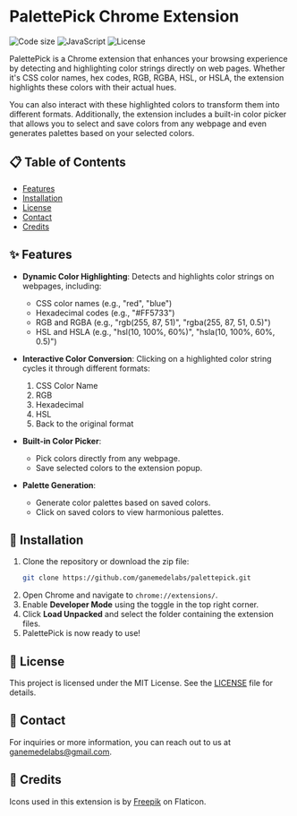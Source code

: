 # PalettePick Chrome Extension

![Code size](https://custom-icon-badges.demolab.com/github/languages/code-size/ganemedelabs/palettepick?logo=file-code&logoColor=white)
![JavaScript](https://custom-icon-badges.demolab.com/badge/JavaScript-Vanilla-F7DF1E.svg?logo=javascript&logoColor=white)
![License](https://custom-icon-badges.demolab.com/github/license/ganemedelabs/palettepick?logo=law)

PalettePick is a Chrome extension that enhances your browsing experience by detecting and highlighting color strings directly on web pages. Whether it's CSS color names, hex codes, RGB, RGBA, HSL, or HSLA, the extension highlights these colors with their actual hues.  

You can also interact with these highlighted colors to transform them into different formats. Additionally, the extension includes a built-in color picker that allows you to select and save colors from any webpage and even generates palettes based on your selected colors.  

## 📋 Table of Contents

- [Features](#-features)
- [Installation](#-installation)
- [License](#-license)
- [Contact](#-contact)
- [Credits](#-credits)

## ✨ Features

- **Dynamic Color Highlighting**: Detects and highlights color strings on webpages, including:  
  - CSS color names (e.g., "red", "blue")  
  - Hexadecimal codes (e.g., "#FF5733")  
  - RGB and RGBA (e.g., "rgb(255, 87, 51)", "rgba(255, 87, 51, 0.5)")  
  - HSL and HSLA (e.g., "hsl(10, 100%, 60%)", "hsla(10, 100%, 60%, 0.5)")  

- **Interactive Color Conversion**: Clicking on a highlighted color string cycles it through different formats:  
  1. CSS Color Name  
  2. RGB  
  3. Hexadecimal  
  4. HSL  
  5. Back to the original format  

- **Built-in Color Picker**:  
  - Pick colors directly from any webpage.  
  - Save selected colors to the extension popup.  

- **Palette Generation**:  
  - Generate color palettes based on saved colors.  
  - Click on saved colors to view harmonious palettes.  

## 🔧 Installation

1. Clone the repository or download the zip file:
    ```bash
    git clone https://github.com/ganemedelabs/palettepick.git
    ```
2. Open Chrome and navigate to `chrome://extensions/`.
3. Enable **Developer Mode** using the toggle in the top right corner.
4. Click **Load Unpacked** and select the folder containing the extension files.
5. PalettePick is now ready to use!

## 📜 License

This project is licensed under the MIT License. See the [LICENSE](LICENSE) file for details.

## 📧 Contact

For inquiries or more information, you can reach out to us at [ganemedelabs@gmail.com](mailto:ganemedelabs@gmail.com).

## 🙏 Credits

Icons used in this extension is by [Freepik](https://www.flaticon.com/) on Flaticon.